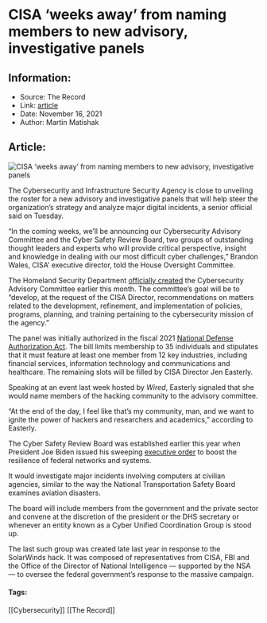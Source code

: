 # CISA ‘weeks away’ from naming members to new advisory, investigative panels
### 

## Information:
+ Source: The Record
+ Link: [article](https://therecord.media/cisa-weeks-away-from-naming-members-to-new-advisory-investigative-panels/)
+ Date: November 16, 2021
+ Author: Martin Matishak


## Article:
![CISA ‘weeks away’ from naming members to new advisory, investigative panels](https://therecord.media/wp-content/uploads/2021/08/CISA_Logo.jpg)

The Cybersecurity and Infrastructure Security Agency is close to unveiling the roster for a new advisory and investigative panels that will help steer the organization’s strategy and analyze major digital incidents, a senior official said on Tuesday.


“In the coming weeks, we’ll be announcing our Cybersecurity Advisory Committee and the Cyber Safety Review Board, two groups of outstanding thought leaders and experts who will provide critical perspective, insight and knowledge in dealing with our most difficult cyber challenges,” Brandon Wales, CISA’ executive director, told the House Oversight Committee.


The Homeland Security Department [officially created](https://public-inspection.federalregister.gov/2021-24254.pdf?utm_source=federalregister.gov&utm_medium=email&utm_campaign=pi+subscription+mailing+list) the Cybersecurity Advisory Committee earlier this month. The committee’s goal will be to “develop, at the request of the CISA Director, recommendations on matters related to the development, refinement, and implementation of policies, programs, planning, and training pertaining to the cybersecurity mission of the agency.”


The panel was initially authorized in the fiscal 2021 [National Defense Authorization Act](https://www.congress.gov/bill/116th-congress/house-bill/6395). The bill limits membership to 35 individuals and stipulates that it must feature at least one member from 12 key industries, including financial services, information technology and communications and healthcare. The remaining slots will be filled by CISA Director Jen Easterly.


Speaking at an event last week hosted by *Wired*, Easterly signaled that she would name members of the hacking community to the advisory committee.


“At the end of the day, I feel like that’s my community, man, and we want to ignite the power of hackers and researchers and academics,” according to Easterly. 


The Cyber Safety Review Board was established earlier this year when President Joe Biden issued his sweeping [executive order](https://www.whitehouse.gov/briefing-room/presidential-actions/2021/05/12/executive-order-on-improving-the-nations-cybersecurity/) to boost the resilience of federal networks and systems. 


It would investigate major incidents involving computers at civilian agencies, similar to the way the National Transportation Safety Board examines aviation disasters.


The board will include members from the government and the private sector and convene at the discretion of the president or the DHS secretary or whenever an entity known as a Cyber Unified Coordination Group is stood up.


The last such group was created late last year in response to the SolarWinds hack. It was composed of representatives from CISA, FBI and the Office of the Director of National Intelligence — supported by the NSA — to oversee the federal government’s response to the massive campaign.





#### Tags:
[[Cybersecurity]] [[The Record]]

